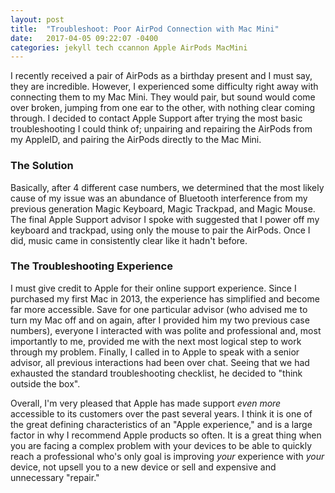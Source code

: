 ```yaml
---
layout: post
title:  "Troubleshoot: Poor AirPod Connection with Mac Mini"
date:   2017-04-05 09:22:07 -0400
categories: jekyll tech ccannon Apple AirPods MacMini
---
```

I recently received a pair of AirPods as a birthday present and I must say, they are incredible. However, I experienced some difficulty right away with connecting them to my Mac Mini. They would pair, but sound would come over broken, jumping from one ear to the other, with nothing clear coming through. I decided to contact Apple Support after trying the most basic troubleshooting I could think of; unpairing and repairing the AirPods from my AppleID, and pairing the AirPods directly to the Mac Mini. 

### The Solution
Basically, after 4 different case numbers, we determined that the most likely cause of my issue was an abundance of Bluetooth interference from my previous generation Magic Keyboard, Magic Trackpad, and Magic Mouse. The final Apple Support advisor I spoke with suggested that I power off my keyboard and trackpad, using only the mouse to pair the AirPods. Once I did, music came in consistently clear like it hadn't before.

### The Troubleshooting Experience
I must give credit to Apple for their online support experience. Since I purchased my first Mac in 2013, the experience has simplified and become far more accessible. Save for one particular advisor (who advised me to turn my Mac off and on again, after I provided him my two previous case numbers), everyone I interacted with was polite and professional and, most importantly to me, provided me with the next most logical step to work through my problem. Finally, I called in to Apple to speak with a senior advisor, all previous interactions had been over chat. Seeing that we had exhausted the standard troubleshooting checklist, he decided to "think outside the box".

Overall, I'm very pleased that Apple has made support _even more_ accessible to its customers over the past several years. I think it is one of the great defining characteristics of an "Apple experience," and is a large factor in why I recommend Apple products so often. It is a great thing when you are facing a complex problem with your devices to be able to quickly reach a professional who's only goal is improving _your_ experience with _your_ device, not upsell you to a new device or sell and expensive and unnecessary "repair."

